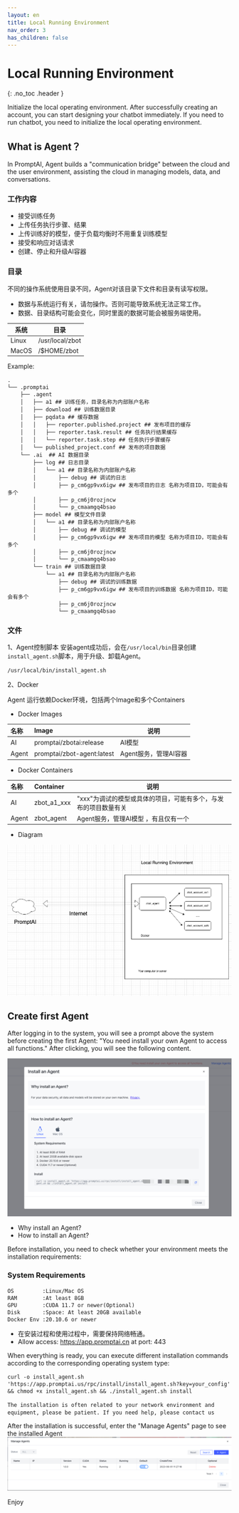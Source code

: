 ```yaml
---
layout: en
title: Local Running Environment
nav_order: 3
has_children: false
---
```

# Local Running Environment
{: .no_toc .header }

Initialize the local operating environment. After successfully creating an account, you can start designing your chatbot immediately. If you need to run chatbot, you need to initialize the local operating environment.


## What is Agent？
In PromptAI, Agent builds a "communication bridge" between the cloud and the user environment, assisting the cloud in managing models, data, and conversations.

### 工作内容

- 接受训练任务
- 上传任务执行步骤、结果
- 上传训练好的模型，便于负载均衡时不用重复训练模型
- 接受和响应对话请求
- 创建、停止和升级AI容器

### 目录
不同的操作系统使用目录不同，Agent对该目录下文件和目录有读写权限。

- 数据与系统运行有关，请勿操作。否则可能导致系统无法正常工作。
- 数据、目录结构可能会变化，同时里面的数据可能会被服务端使用。

| 系统  | 目录              |
|-------|------------------|
| Linux | /usr/local/zbot  |
| MacOS | /$HOME/zbot      |

Example:

```shell
.
└── .promptai
    ├── .agent
    │   ├── a1 ## 训练任务，目录名称为内部账户名称
    │   ├── download ## 训练数据目录
    │   ├── pqdata ## 缓存数据
    │   │   ├── reporter.published.project ## 发布项目的缓存
    │   │   ├── reporter.task.result ## 任务执行结果缓存
    │   │   └── reporter.task.step ## 任务执行步骤缓存
    │   └── published_project.conf ## 发布的项目数据
    └── .ai  ## AI 数据目录
        ├── log ## 日志目录
        │   └── a1 ## 目录名称为内部账户名称
        │       ├── debug ## 调试的日志
        │       ├── p_cm6gp9vx6igw ## 发布项目的日志 名称为项目ID，可能会有多个
        │       ├── p_cm6j0rozjncw
        │       └── p_cmaamgq4bsao
        ├── model ## 模型文件目录
        │   └── a1 ## 目录名称为内部账户名称
        │       ├── debug ## 调试的模型
        │       ├── p_cm6gp9vx6igw ## 发布项目的模型 名称为项目ID，可能会有多个
        │       ├── p_cm6j0rozjncw
        │       └── p_cmaamgq4bsao
        └── train ## 训练数据目录
            └── a1 ## 目录名称为内部账户名称
                ├── debug ## 调试的训练数据
                ├── p_cm6gp9vx6igw ## 发布项目的训练数据 名称为项目ID，可能会有多个
                ├── p_cm6j0rozjncw
                └── p_cmaamgq4bsao
```

### 文件
1、Agent控制脚本
安装agent成功后，会在`/usr/local/bin`目录创建`install_agent.sh`脚本，用于升级、卸载Agent。
```shell
/usr/local/bin/install_agent.sh
```

2、Docker 

Agent 运行依赖Docker环境，包括两个Image和多个Containers
- Docker Images

| 名称   | Image                        | 说明                            |
|:------|:-----------------------------|---------------------------------|
|  AI   | promptai/zbotai:release      | AI模型                          |
| Agent | promptai/zbot-agent:latest   | Agent服务，管理AI容器             |

- Docker Containers

| 名称   | Container    | 说明                                                        |
|:------|:-------------|-------------------------------------------------------------|
|  AI   | zbot_a1_xxx  | "xxx"为调试的模型或具体的项目，可能有多个，与发布的项目数量有关       |
| Agent | zbot_agent   | Agent服务，管理AI模型 ，有且仅有一个                             |

- Diagram

![03-local-running-env.png](/assets/images/local_running_env/03-local-running-env.png)

## Create first Agent
After logging in to the system, you will see a prompt above the system before creating the first Agent: "You need install your own Agent to access all functions."
After clicking, you will see the following content.

![01-local-running-env.png](/assets/images/local_running_env/01-local-running-env.png)

- Why install an Agent?
- How to install an Agent?

Before installation, you need to check whether your environment meets the installation requirements:
### System Requirements
```text
OS         :Linux/Mac OS
RAM        :At least 8GB
GPU        :CUDA 11.7 or newer(Optional)
Disk       :Space: At least 20GB available
Docker Env :20.10.6 or newer
```
- 在安装过程和使用过程中，需要保持网络畅通。
- Allow access: https://app.promptai.cn at port: 443

When everything is ready, you can execute different installation commands according to the corresponding operating system type:
```shell
curl -o install_agent.sh 'https://app.promptai.us/rpc/install/install_agent.sh?key=your_config' && chmod +x install_agent.sh && ./install_agent.sh install
```
`The installation is often related to your network environment and equipment, please be patient. If you need help, please contact us`

After the installation is successful, enter the "Manage Agents" page to see the installed Agent
![02-local-running-env.png](/assets/images/local_running_env/02-local-running-env.png)

Enjoy